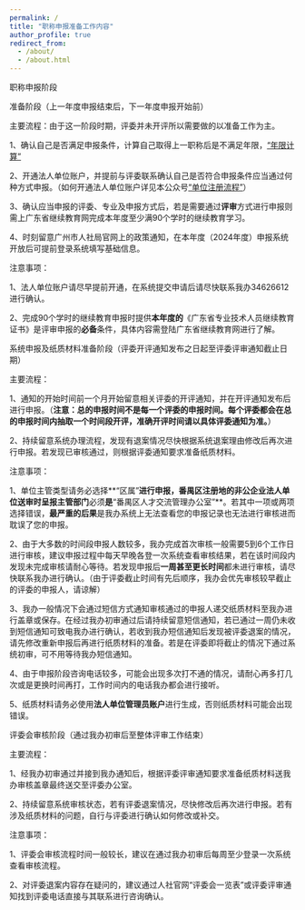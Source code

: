 ```yaml
---
permalink: /
title: "职称申报准备工作内容"
author_profile: true
redirect_from: 
  - /about/
  - /about.html
---
```


​职称申报阶段

准备阶段（上一年度申报结束后，下一年度申报开始前）

主要流程：由于这一阶段时期，评委并未开评所以需要做的以准备工作为主。

1、确认自己是否满足申报条件，计算自己取得上一职称后是不满足年限，[“年限计算”](#https://docs.qq.com/sheet/DYUVHUVNxY1dXWmxu?tab=BB08J2)

2、开通法人单位账户，并提前与评委联系确认自己是否符合申报条件应当通过何种方式申报。（如何开通法人单位账户详见本公众号[“单位注册流程”](#https://mp.weixin.qq.com/s/vaeMY4M0DnrCeKdG_0F27A)）

3、确认应当申报的评委、专业及申报方式后，若是需要通过**评审**方式进行申报则需上广东省继续教育网完成本年度至少满90个学时的继续教育学习。

4、时刻留意广州市人社局官网上的政策通知，在本年度（2024年度）申报系统开放后可提前登录系统填写基础信息。

注意事项：

1、法人单位账户请尽早提前开通，在系统提交申请后请尽快联系我办34626612进行确认。

2、完成90个学时的继续教育申报时提供**本年度的**《广东省专业技术人员继续教育证书》是评审申报的**必备**条件，具体内容需登陆广东省继续教育网进行了解。

系统申报及纸质材料准备阶段（评委开评通知发布之日起至评委评审通知截止日期）

主要流程：

1、通知的开始时间前一个月开始留意相关评委的开评通知，并在开评通知发布后进行申报。（**注意：总的申报时间不是每一个评委的申报时间。每个评委都会在总的申报时间内抽取一个时间段开评，准确开评时间请以具体评委通知为准。**）

2、持续留意系统办理流程，发现有退案情况尽快根据系统退案理由修改后再次进行申报。若发现已审核通过，则根据评委通知要求准备纸质材料。

注意事项：

1、单位主管类型请务必选择**“区属”**进行申报，番禺区注册地的非公企业法人单位送审时呈报主管部门**必须**是**“番禺区人才交流管理办公室”**。若其中一项或两项选择错误，**最严重的后果**是我办系统上无法查看您的申报记录也无法进行审核进而耽误了您的申报。

2、由于大多数的时间段申报人数较多，我办完成首次审核一般需要5到6个工作日进行审核，建议申报过程中每天早晚各登一次系统查看审核结果，若在该时间段内发现未完成审核请耐心等待。若发现申报后**一周甚至更长时间**都未进行审核，请尽快联系我办进行确认。（由于评委截止时间有先后顺序，我办会优先审核较早截止的评委的申报人，请谅解）

3、我办一般情况下会通过短信方式通知审核通过的申报人递交纸质材料至我办进行盖章或保存。在经过我办初审通过后请持续留意短信通知，若已通过一周仍未收到短信通知可致电我办进行确认，若收到我办短信通知后发现被评委退案的情况，请先修改重新申报后再进行纸质材料的准备。若是在评委即将截止的情况下通过系统初审，可不用等待我办短信通知。

4、由于申报阶段咨询电话较多，可能会出现多次打不通的情况，请耐心再多打几次或是更换时间再打，工作时间内的电话我办都会进行接听。

5、纸质材料请务必使用**法人单位管理员账户**进行生成，否则纸质材料可能会出现错误。

评委会审核阶段（通过我办初审后至整体评审工作结束）

主要流程：

1、经我办初审通过并接到我办通知后，根据评委评审通知要求准备纸质材料送我办审核盖章最终送交至评委办公室。

2、持续留意系统审核状态，若有评委退案情况，尽快修改后再次进行申报。若有涉及纸质材料的问题，自行与评委进行确认如何修改或补交。

注意事项：

1、评委会审核流程时间一般较长，建议在通过我办初审后每周至少登录一次系统查看审核流程。

2、对评委退案内容存在疑问的，建议通过人社官网“评委会一览表”或评委评审通知找到评委电话直接与其联系进行咨询确认。
